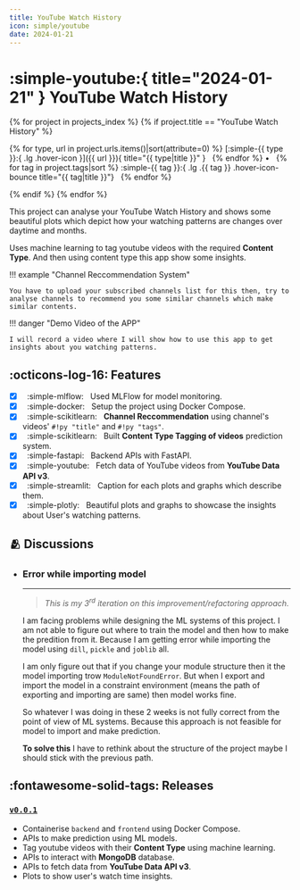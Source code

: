 ```yaml
---
title: YouTube Watch History
icon: simple/youtube
date: 2024-01-21
---
```


# :simple-youtube:{ title="2024-01-21" } YouTube Watch History

<p align="center" markdown>

{% for project in projects_index %}
{% if project.title == "YouTube Watch History" %}

{% for type, url in project.urls.items()|sort(attribute=0) %} [:simple-{{ type }}:{ .lg .hover-icon }]({{ url }}){ title="{{ type|title }}" } &nbsp; {% endfor %} • &nbsp;
{% for tag in project.tags|sort %} :simple-{{ tag }}:{ .lg .{{ tag }} .hover-icon-bounce title="{{ tag|title }}"} &nbsp; {% endfor %}

{% endif %}
{% endfor %}

</p>

This project can analyse your YouTube Watch History and shows some beautiful plots which depict how your watching patterns are changes over daytime and months.

Uses machine learning to tag youtube videos with the required **Content Type**. And then using content type this app show some insights.

!!! example "Channel Reccommendation System"

    You have to upload your subscribed channels list for this then, try to analyse channels to recommend you some similar channels which make similar contents.

!!! danger "Demo Video of the APP"

    I will record a video where I will show how to use this app to get insights about you watching patterns.

## :octicons-log-16: Features

- [x] &nbsp; :simple-mlflow: &nbsp; Used MLFlow for model monitoring.
- [x] &nbsp; :simple-docker: &nbsp; Setup the project using Docker Compose.
- [x] &nbsp; :simple-scikitlearn: &nbsp; **Channel Reccommendation** using channel's videos' `#!py "title"` and `#!py "tags"`.
- [x] &nbsp; :simple-scikitlearn: &nbsp; Built **Content Type Tagging of videos** prediction system.
- [x] &nbsp; :simple-fastapi: &nbsp; Backend APIs with FastAPI.
- [x] &nbsp; :simple-youtube: &nbsp; Fetch data of YouTube videos from **YouTube Data API v3**.
- [x] &nbsp; :simple-streamlit: &nbsp; Caption for each plots and graphs which describe them.
- [x] &nbsp; :simple-plotly: &nbsp; Beautiful plots and graphs to showcase the insights about User's watching patterns.

## :people_hugging: Discussions

<div class="grid cards" markdown>

  - ### **Error while importing model**

    ---

    > _This is my 3<sup>rd</sup> iteration on this improvement/refactoring approach._

    I am facing problems while designing the ML systems of this project. I am not able to figure out where to train the model and then how to make the predition from it. Because I am getting error while importing the model using `dill`, `pickle` and `joblib` all.

    I am only figure out that if you change your module structure then it the model importing trow `ModuleNotFoundError`. But when I export and import the model in a constraint environment (means the path of exporting and importing are same) then model works fine.

    So whatever I was doing in these 2 weeks is not fully correct from the point of view of ML systems. Because this approach is not feasible for model to import and make prediction.

    **To solve this** I have to rethink about the structure of the project maybe I should stick with the previous path.

</div>

## :fontawesome-solid-tags: Releases

### [**`v0.0.1`**](https://github.com/arv-anshul/yt-watch-history/releases/tag/v0.0.1)

- Containerise `backend` and `frontend` using Docker Compose.
- APIs to make prediction using ML models.
- Tag youtube videos with their **Content Type** using machine learning.
- APIs to interact with **MongoDB** database.
- APIs to fetch data from **YouTube Data API v3**.
- Plots to show user's watch time insights.

